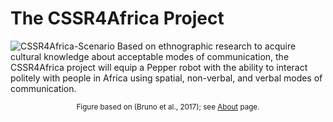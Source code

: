 # The CSSR4Africa Project
![CSSR4Africa-Scenario](/images/CSSR_Scenario.png)
Based on ethnographic research to acquire cultural knowledge about acceptable modes of communication, the CSSR4Africa project will equip a Pepper robot with the ability to interact politely with people in Africa using spatial, non-verbal, and verbal modes of communication. 
<center><small>Figure based on (Bruno et al., 2017);  see <a href="https://cssr4africa.github.io/about">About</a> page.</small></center>




 